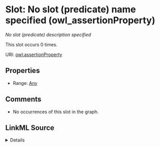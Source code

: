 

# Slot: No slot (predicate) name specified (owl_assertionProperty)


_No slot (predicate) description specified_






This slot occurs 0 times.


URI: [owl:assertionProperty](http://www.w3.org/2002/07/owl#assertionProperty)



<!-- no inheritance hierarchy -->








## Properties

* Range: [Any](../classes/Any.md)





## Comments

* No occurrences of this slot in the graph.



## LinkML Source

<details>

```yaml
name: owl_assertionProperty
annotations:
  count:
    tag: count
    value: 0
description: No slot (predicate) description specified
title: No slot (predicate) name specified
comments:
- No occurrences of this slot in the graph.
from_schema: spatial-kg
rank: 1000
domain: owl_assertionProperty
slot_uri: owl:assertionProperty
alias: owl_assertionProperty
range: Any

```
</details>